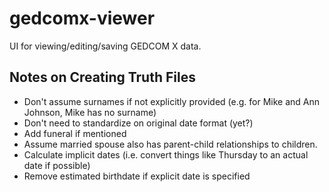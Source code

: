 # gedcomx-viewer

UI for viewing/editing/saving GEDCOM X data.

## Notes on Creating Truth Files

* Don't assume surnames if not explicitly provided (e.g. for Mike and Ann Johnson, Mike has no surname)
* Don't need to standardize on original date format (yet?)
* Add funeral if mentioned
* Assume married spouse also has parent-child relationships to children.
* Calculate implicit dates (i.e. convert things like Thursday to an actual date if possible)
* Remove estimated birthdate if explicit date is specified

